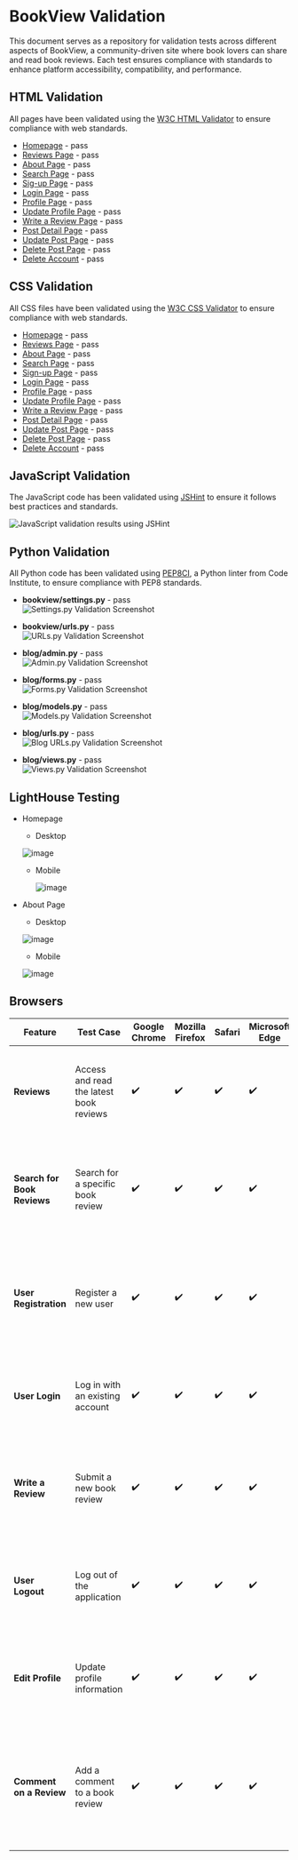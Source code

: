 # BookView Validation

This document serves as a repository for validation tests across different aspects of BookView, a community-driven site where book lovers can share and read book reviews. Each test ensures compliance with standards to enhance platform accessibility, compatibility, and performance.


## HTML Validation

All pages have been validated using the [W3C HTML Validator](https://validator.w3.org/) to ensure compliance with web standards.

- [Homepage](https://validator.w3.org/nu/?doc=https%3A%2F%2Fbookviewc-7148162b5406.herokuapp.com%2F) - pass
- [Reviews Page](https://validator.w3.org/nu/?doc=https%3A%2F%2Fbookviewc-7148162b5406.herokuapp.com%2Freviews%2F) - pass
- [About Page](https://validator.w3.org/nu/?doc=https%3A%2F%2Fbookviewc-7148162b5406.herokuapp.com%2Fabout%2F) - pass
- [Search Page](https://validator.w3.org/nu/?doc=https%3A%2F%2Fbookviewc-7148162b5406.herokuapp.com%2Fsearch%2F%3Fq%3Dharry) - pass
- [Sig-up Page](https://validator.w3.org/nu/?doc=https%3A%2F%2Fbookviewc-7148162b5406.herokuapp.com%2Fsignup%2F) - pass
- [Login Page](https://validator.w3.org/nu/?doc=https%3A%2F%2Fbookviewc-7148162b5406.herokuapp.com%2Flogin%2F) - pass
- [Profile Page](https://validator.w3.org/nu/?doc=https%3A%2F%2Fbookviewc-7148162b5406.herokuapp.com%2Fprofile%2Fbookview) - pass
- [Update Profile Page](https://validator.w3.org/nu/?doc=https%3A%2F%2Fbookviewc-7148162b5406.herokuapp.com%2Fprofile%2Fupdate%2F) - pass
- [Write a Review Page](https://validator.w3.org/nu/?doc=https%3A%2F%2Fbookviewc-7148162b5406.herokuapp.com%2Flogin%2F%3Fnext%3D%2Fwrite-review%2F) - pass
- [Post Detail Page](https://validator.w3.org/nu/?doc=https%3A%2F%2Fbookviewc-7148162b5406.herokuapp.com%2Fpost%2Fharry-potter-and-the-chamber-of-secrets%2F) - pass
- [Update Post Page](https://validator.w3.org/nu/?doc=https%3A%2F%2Fbookviewc-7148162b5406.herokuapp.com%2Fpost%2Fharry-potter-and-the-philosophers-stone%2Fedit%2F) - pass
- [Delete Post Page](https://validator.w3.org/nu/?doc=https%3A%2F%2Fbookviewc-7148162b5406.herokuapp.com%2Fpost%2Fharry-potter-and-the-philosophers-stone%2Fdelete%2F) - pass
- [Delete Account](https://validator.w3.org/nu/?doc=https%3A%2F%2Fbookviewc-7148162b5406.herokuapp.com%2Faccount%2Fdelete%2F%3F) - pass

## CSS Validation

All CSS files have been validated using the [W3C CSS Validator](https://jigsaw.w3.org/css-validator/) to ensure compliance with web standards.

- [Homepage](https://jigsaw.w3.org/css-validator/validator?uri=https%3A%2F%2Fbookviewc-7148162b5406.herokuapp.com%2F&profile=css3svg&usermedium=all&warning=1&vextwarning=&lang=en) - pass
- [Reviews Page](https://jigsaw.w3.org/css-validator/validator?uri=https%3A%2F%2Fbookviewc-7148162b5406.herokuapp.com%2Freviews&profile=css3svg&usermedium=all&warning=1&vextwarning=&lang=en) - pass
- [About Page](https://jigsaw.w3.org/css-validator/validator?uri=https%3A%2F%2Fbookviewc-7148162b5406.herokuapp.com%2Fabout&profile=css3svg&usermedium=all&warning=1&vextwarning=&lang=en) - pass
- [Search Page](https://jigsaw.w3.org/css-validator/validator?uri=https%3A%2F%2Fbookviewc-7148162b5406.herokuapp.com%2Fsearch&profile=css3svg&usermedium=all&warning=1&vextwarning=&lang=en) - pass
- [Sign-up Page](https://jigsaw.w3.org/css-validator/validator?uri=https%3A%2F%2Fbookviewc-7148162b5406.herokuapp.com%2Fsignup&profile=css3svg&usermedium=all&warning=1&vextwarning=&lang=en) - pass
- [Login Page](https://jigsaw.w3.org/css-validator/validator?uri=https%3A%2F%2Fbookviewc-7148162b5406.herokuapp.com%2Flogin&profile=css3svg&usermedium=all&warning=1&vextwarning=&lang=en) - pass
- [Profile Page](https://jigsaw.w3.org/css-validator/validator?uri=https%3A%2F%2Fbookviewc-7148162b5406.herokuapp.com%2Fprofile%2Fbookview&profile=css3svg&usermedium=all&warning=1&vextwarning=&lang=en) - pass
- [Update Profile Page](https://jigsaw.w3.org/css-validator/validator?uri=https%3A%2F%2Fbookviewc-7148162b5406.herokuapp.com%2Fprofile%2Fupdate&profile=css3svg&usermedium=all&warning=1&vextwarning=&lang=en) - pass
- [Write a Review Page](https://jigsaw.w3.org/css-validator/validator?uri=https%3A%2F%2Fbookviewc-7148162b5406.herokuapp.com%2Fwrite-review&profile=css3svg&usermedium=all&warning=1&vextwarning=&lang=en) - pass
- [Post Detail Page](https://jigsaw.w3.org/css-validator/validator?uri=https%3A%2F%2Fbookviewc-7148162b5406.herokuapp.com%2Fpost%2Fharry-potter-and-the-deathly-hallows-by-jk-rowling%2F&profile=css3svg&usermedium=all&warning=1&vextwarning=&lang=en) - pass
- [Update Post Page](https://jigsaw.w3.org/css-validator/validator?uri=https%3A%2F%2Fbookviewc-7148162b5406.herokuapp.com%2Fpost%2Fharry-potter-and-the-philosophers-stone%2Fedit%2F&profile=css3svg&usermedium=all&warning=1&vextwarning=&lang=en) - pass
- [Delete Post Page](https://jigsaw.w3.org/css-validator/validator?uri=https%3A%2F%2Fbookviewc-7148162b5406.herokuapp.com%2Fpost%2Fharry-potter-and-the-philosophers-stone%2Fdelete%2F&profile=css3svg&usermedium=all&warning=1&vextwarning=&lang=en) - pass
- [Delete Account](https://jigsaw.w3.org/css-validator/validator?uri=https%3A%2F%2Fbookviewc-7148162b5406.herokuapp.com%2Faccount%2Fdelete%2F%3F&profile=css3svg&usermedium=all&warning=1&vextwarning=&lang=en) - pass


## JavaScript Validation

The JavaScript code has been validated using [JSHint](https://jshint.com/) to ensure it follows best practices and standards.

![JavaScript validation results using JSHint](https://github.com/user-attachments/assets/f00acdda-b8fb-47a7-8104-7bf514e7013b)


## Python Validation

All Python code has been validated using [PEP8CI](https://pep8ci.herokuapp.com/), a Python linter from Code Institute, to ensure compliance with PEP8 standards.

- **bookview/settings.py** - pass  
![Settings.py Validation Screenshot](https://github.com/user-attachments/assets/2fabf82b-b57c-4de5-b56a-91895344176b)

- **bookview/urls.py** - pass  
![URLs.py Validation Screenshot](https://github.com/user-attachments/assets/83e5f950-25d3-4a1e-b4c5-7c6ca5930940)

- **blog/admin.py** - pass  
![Admin.py Validation Screenshot](https://github.com/user-attachments/assets/c3fe99e7-60ae-4117-b8b7-0aa63fc2308f)

- **blog/forms.py** - pass  
![Forms.py Validation Screenshot](https://github.com/user-attachments/assets/acc537a9-5811-447b-8a94-c9edfc424cfa)

- **blog/models.py** - pass  
![Models.py Validation Screenshot](https://github.com/user-attachments/assets/77809cd1-e2da-45d1-bfe5-4b8034f5f600)

- **blog/urls.py** - pass  
![Blog URLs.py Validation Screenshot](https://github.com/user-attachments/assets/dd103b45-d4c3-4094-83dc-6d409a67813d)

- **blog/views.py** - pass  
![Views.py Validation Screenshot](https://github.com/user-attachments/assets/14dfcda5-b6e6-4587-840a-7b318098a2ca)


## LightHouse Testing 
- Homepage 

  - Desktop

   ![image](https://github.com/user-attachments/assets/8bd6d73b-9109-4311-bc59-d21369e6280b)

  - Mobile

    ![image](https://github.com/user-attachments/assets/3ef3d794-db47-4e96-a555-6954dd9582fb)


- About Page 

   - Desktop

    ![image](https://github.com/user-attachments/assets/b6398176-7d4d-4a57-bb6e-42cd9965d4f1)

   - Mobile

    ![image](https://github.com/user-attachments/assets/00514dca-4810-4d5e-a14a-f5c23744a305)





## Browsers

| **Feature**                | **Test Case**                             | **Google Chrome** | **Mozilla Firefox** | **Safari**         | **Microsoft Edge** | **Outcome**                                                                                                                 |
|----------------------------|-------------------------------------------|-------------------|---------------------|---------------------|---------------------|-----------------------------------------------------------------------------------------------------------------------------|
| **Reviews**      | Access and read the latest book reviews   | ✔️                | ✔️                  | ✔️                  | ✔️                  | Successfully redirects to the detailed view of the selected book review on all tested browsers.                            |
| **Search for Book Reviews**| Search for a specific book review         | ✔️                | ✔️                  | ✔️                  | ✔️                  | Displays relevant reviews with excerpts and "Read full post" links on all tested browsers.                                 |
| **User Registration**      | Register a new user                       | ✔️                | ✔️                  | ✔️                  | ✔️                  | User is registered, logged in, and redirected to the homepage across all tested browsers.                                  |
| **User Login**             | Log in with an existing account           | ✔️                | ✔️                  | ✔️                  | ✔️                  | User is logged in and redirected correctly on all tested browsers.                                                         |
| **Write a Review**         | Submit a new book review                  | ✔️                | ✔️                  | ✔️                  | ✔️                  | The review is saved and appears in the homepage review list across all tested browsers.                                    |
| **User Logout**            | Log out of the application                | ✔️                | ✔️                  | ✔️                  | ✔️                  | User is logged out and redirected to the login page in all tested browsers.                                                |
| **Edit Profile**           | Update profile information                | ✔️                | ✔️                  | ✔️                  | ✔️                  | Profile updates are saved and visible on the user’s profile page in all tested browsers.                                   |
| **Comment on a Review**    | Add a comment to a book review            | ✔️                | ✔️                  | ✔️                  | ✔️                  | The comment appears under the review with the user’s name and comment text on all tested browsers.                         |

